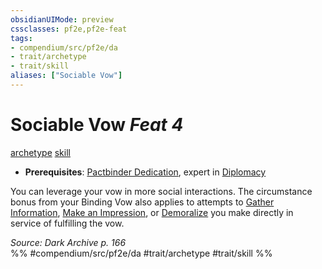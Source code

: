 ```yaml
---
obsidianUIMode: preview
cssclasses: pf2e,pf2e-feat
tags:
- compendium/src/pf2e/da
- trait/archetype
- trait/skill
aliases: ["Sociable Vow"]
---
```

# Sociable Vow  *Feat 4*  
[archetype](rules/traits/archetype.md "Archetype Feat Trait")  [skill](rules/traits/skill.md "Skill Feat Trait")  

- **Prerequisites**: [Pactbinder Dedication](compendium/feats/pactbinder-dedication-da.md), expert in [Diplomacy](compendium/skills.md#Diplomacy)

You can leverage your vow in more social interactions. The circumstance bonus from your Binding Vow also applies to attempts to [Gather Information](rules/actions/gather-information.md), [Make an Impression](rules/actions/make-an-impression.md), or [Demoralize](rules/actions/demoralize.md) you make directly in service of fulfilling the vow.

*Source: Dark Archive p. 166*  
%% #compendium/src/pf2e/da #trait/archetype #trait/skill %%